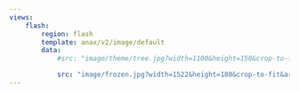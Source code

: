 ```yaml
---
views:
    flash:
        region: flash
        template: anax/v2/image/default
        data:
            #src: "image/theme/tree.jpg?width=1100&height=150&crop-to-fit&area=0,0,30,0"

            src: "image/frozen.jpg?width=1522&height=180&crop-to-fit&area=0,3,0,3"  
---
```

